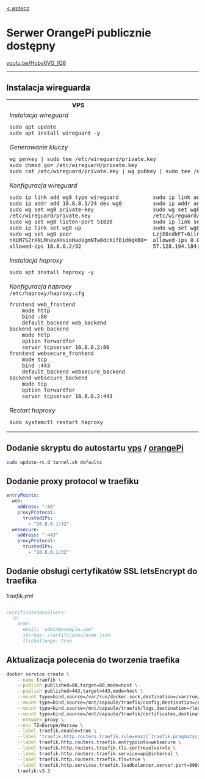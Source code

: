 [< wstecz](../readme.md)

# Serwer OrangePi publicznie dostępny

[youtu.be/Hoby6VG_IQ8](https://youtu.be/Hoby6VG_IQ8)

---


## Instalacja wireguarda


<table width="100%">
<tr><th width="50%">VPS</th><th>OrangePi</th></tr>
<tr><td colspan="2">
    <i>Instalacja wireguard</i>
    <pre><code>sudo apt update 
sudo apt install wireguard -y</code></pre>
</td></tr>

<tr><td colspan="2">
    <i>Generowanie kluczy</i>
    <pre><code>wg genkey | sudo tee /etc/wireguard/private.key
sudo chmod go= /etc/wireguard/private.key
sudo cat /etc/wireguard/private.key | wg pubkey | sudo tee /etc/wireguard/public.key</code></pre>
</td></tr>


<tr><td>
    <i>Konfiguracja wireguard</i>
    <pre><code>sudo ip link add wg0 type wireguard
sudo ip addr add 10.8.0.1/24 dev wg0
sudo wg set wg0 private-key /etc/wireguard/private.key
sudo wg set wg0 listen-port 51820
sudo ip link set wg0 up
sudo wg set wg0 peer nXUM7S2rANLMnevAHsioHaoVgmNTw0dcXifEid0qkB0= allowed-ips 10.8.0.2/32</code></pre>
</td>
<td>
    <br/>
    <pre><code>sudo ip link add wg0 type wireguard
sudo ip addr add 10.8.0.2/24 dev wg0
sudo wg set wg0 private-key /etc/wireguard/private.key
sudo ip link set wg0 up
sudo wg set wg0 peer LzjE0cdkFT+6ilng2+VX/waOpLjboRT/4ChwY8qX9jU= allowed-ips 0.0.0.0/0 endpoint 57.128.194.184:51820 persistent-keepalive 60</code></pre>
</td>
</tr>

<tr><td>
    <i>Instalacja haproxy</i>
    <pre><code>sudo apt install haproxy -y</code></pre>
</td>
<td></td>
</tr>

<tr><td>
    <i>Konfiguracja haproxy</i>
    <code>/etc/haproxy/haproxy.cfg</code>
    <pre><code>frontend web_frontend
    mode http
    bind :80
    default_backend web_backend
backend web_backend
    mode http
    option forwardfor
    server tcpserver 10.8.0.2:80
frontend websecure_frontend
    mode tcp
    bind :443
    default_backend websecure_backend
backend websecure_backend
    mode tcp
    option forwardfor
    server tcpserver 10.8.0.2:443</code></pre>
</td>
<td></td>
</tr>


<tr><td>
    <i>Restart haproxy</i>
    <pre><code>sudo systemctl restart haproxy</code></pre>
</td>
<td></td>
</tr>
</table>


## Dodanie skryptu do autostartu [vps](etc/init.d/tunnel_vps.sh) / [orangePi](etc/init.d/tunnel_orangepi.sh)
```sh
sudo update-rc.d tunnel.sh defaults
```

## Dodanie proxy protocol w traefiku
```yml
entryPoints:
  web:
    address: ":80"
    proxyProtocol:
      trustedIPs:
        - "10.8.0.1/32"
  websecure:
    address: ":443"
    proxyProtocol:
      trustedIPs:
        - "10.8.0.1/32"
```

## Dodanie obsługi certyfikatów SSL letsEncrypt do traefika

*traefik.yml*
```yml
...
certificatesResolvers:
  le:
    acme:
      email: 'admin@example.com'
      storage: /certificates/acme.json
      tlschallenge: true
```

## Aktualizacja polecenia do tworzenia traefika

```sh
docker service create \
    --name traefik \
    --publish published=80,target=80,mode=host \
    --publish published=443,target=443,mode=host \
    --mount type=bind,source=/var/run/docker.sock,destination=/var/run/docker.sock,readonly=true \
    --mount type=bind,source=/mnt/capsule/traefik/config,destination=/etc/traefik \
    --mount type=bind,source=/mnt/capsule/traefik/logs,destination=/logs \
    --mount type=bind,source=/mnt/capsule/traefik/certificates,destination=/certificates \
    --network proxy \
    --env TZ=Europe/Warsaw \
    --label traefik.enable=true \
    --label 'traefik.http.routers.traefik.rule=Host(`traefik.pragmatyczny.dev`)' \
    --label traefik.http.routers.traefik.entrypoints=websecure \
    --label traefik.http.routers.traefik.tls.certresolver=le \
    --label traefik.http.routers.traefik.service=api@internal \
    --label traefik.http.routers.traefik.tls=true \
    --label traefik.http.services.traefik.loadbalancer.server.port=8080 \
    traefik:v3.3
```